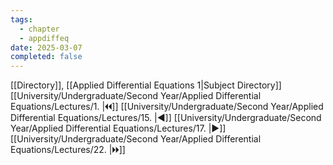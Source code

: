 ```yaml
---
tags:
  - chapter
  - appdiffeq
date: 2025-03-07
completed: false
---
```

[[Directory]], [[Applied Differential Equations 1|Subject Directory]]
[[University/Undergraduate/Second Year/Applied Differential Equations/Lectures/1. |🞀🞀]] [[University/Undergraduate/Second Year/Applied Differential Equations/Lectures/15. |◀]] [[University/Undergraduate/Second Year/Applied Differential Equations/Lectures/17. |▶]] [[University/Undergraduate/Second Year/Applied Differential Equations/Lectures/22. |🞂🞂]]
# 
## 
### 